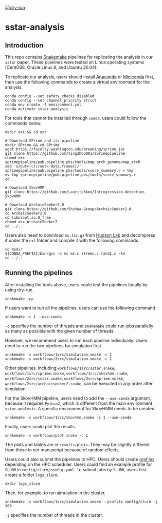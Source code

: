 [![dry-run](https://github.com/admixVIE/sstar-analysis/actions/workflows/dry-run.yml/badge.svg?branch=main)](https://github.com/admixVIE/sstar-analysis/actions)

# sstar-analysis

## Introduction

This repo contains [Snakemake](https://snakemake.readthedocs.io/en/stable/) pipelines for replicating the analysis in our `sstar` paper. These pipelines were tested on Linux operating systems (CentOS8, Oracle Linux 8, and Ubuntu 20.04).

To replicate our analysis, users should install [Anaconda](https://www.anaconda.com/) or [Miniconda](https://docs.conda.io/en/latest/miniconda.html) first, then use the following commands to create a virtual environment for the analysis.

	conda config --set safety_checks disabled
	conda config --set channel_priority strict
	conda env create -f environment.yml
	conda activate sstar-analysis

For tools that cannot be installed through `conda`, users could follow the commands below.

	mkdir ext && cd ext

	# Download SPrime and its pipeline
	mkdir SPrime && cd SPrime
	wget https://faculty.washington.edu/browning/sprime.jar
	git clone https://github.com/YingZhou001/sprimepipeline
	chmod a+x sprimepipeline/pub.pipeline.pbs/tools/map_arch_genome/map_arch
	sed 's/out<-c()/out<-data.frame()/' sprimepipeline/pub.pipeline.pbs/tools/score_summary.r > tmp
	mv tmp sprimepipeline/pub.pipeline.pbs/tools/score_summary.r
	cd ..

	# Download SkovHMM
	git clone https://github.com/LauritsSkov/Introgression-detection SkovHMM

	# Download ArchaicSeeker2.0
	git clone https://github.com/Shuhua-Group/ArchaicSeeker2.0
	cd ArchaicSeeker2.0
	cd libnlopt.so.0_free
	chmod a+x ArchaicSeeker2
	cd ../..

Users also need to download `ms.tar.gz` from [Hudson Lab](http://home.uchicago.edu/~rhudson1/source/mksamples.html) and decompress it under the `ext` folder and compile it with the following commands.

	cd msdir
	${CONDA_PREFIX}/bin/gcc -o ms ms.c streec.c rand1.c -lm
	cd ../..

## Running the pipelines

After installing the tools above, users could test the pipelines locally by using dry-run.

	snakemake -np

If users want to run all the pipelines, users can use the following command.

	snakemake -c 1 --use-conda

`-c` specifies the number of threads and `snakemake` could run jobs parallelly as many as possible with the given number of threads.

However, we recommend users to run each pipeline individually. Users need to run the two pipelines for simulation first.

	snakemake -s workflows/1src/simulation.snake -c 1
	snakemake -s workflows/2src/simulation.snake -c 1

Other pipelines, including `workflows/1src/sstar.snake`, `workflows/1src/sprime.snake`, `workflows/1src/skovhmm.snake`, `workflows/2src/sstar.snake`, `workflows/2src/sprime.snake`, `workflows/2src/archaicseeker2.snake`, can be executed in any order after simulation.

For the SkovHMM pipeline, users need to add the `--use-conda` argument, because it requires `Python2`, which is different from the main environment `sstar-analysis`. A specific environment for SkovHMM needs to be created.

	snakemake -s workflows/1src/skovhmm.snake -c 1 --use-conda

Finally, users could plot the results.

	snakemake -s workflows/plot.snake -c 1

The plots and tables are in `results/plots`. They may be slightly different from those in our manuscript because of random effects.

Users could also submit the pipelines to HPC. Users should create [profiles](https://snakemake.readthedocs.io/en/stable/executing/cli.html#profiles) depending on the HPC scheduler. Users could find an example profile for `SLURM` in `config/slurm/config.yaml`. To submit jobs by `SLURM`, users first create a folder `logs_slurm`.

	mkdir logs_slurm
	
Then, for example, to run simulation in the cluster,

	snakemake -s workflows/1src/simulation.snake --profile config/slurm -j 200 

`-j` specifies the number of threads in the cluster.
